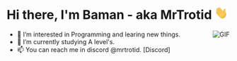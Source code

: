 # Hi there, I'm Baman - aka MrTrotid <img width="30px" height="30" src="https://github.com/SatYu26/SatYu26/raw/master/Assets/Hi.gif" />
<img align="right" alt="GIF" height="160px" src="https://media.giphy.com/media/CS1EfWWymZPeo/giphy.gif?cid=790b7611kb85zsowr7lf9qq0xoypz8hvy4bcebfc7ksyodg9&ep=v1_gifs_search&rid=giphy.gif&ct=g" />



- 👀 I’m interested in Programming and learing new things.
- 🌱 I’m currently studying A level's.
- 📫 You can reach me in discord @mrtrotid. [Discord]

<!---
MrTrotid/MrTrotid is a ✨ special ✨ repository because its `README.md` (this file) appears on your GitHub profile.
You can click the Preview link to take a look at your changes.
--->

